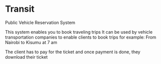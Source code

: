 # Transit
Public Vehicle Reservation System

This system enables you to book traveling trips
It can be used by vehicle transportation companies to enable clients to book trips for example: 
From Nairobi to Kisumu at 7 am

The client has to pay for the ticket and once payment is done, they download
their ticket

